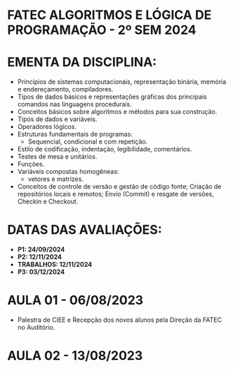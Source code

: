 # FATEC ALGORITMOS E LÓGICA DE PROGRAMAÇÃO - 2º SEM 2024

# EMENTA DA DISCIPLINA:

- Princípios de sistemas computacionais, representação binária, memória e endereçamento, compiladores.
- Tipos de dados básicos e representações gráficas dos principais comandos nas linguagens procedurais.
- Conceitos básicos sobre algoritmos e métodos para sua construção.
- Tipos de dados e variáveis.
- Operadores lógicos.
- Estruturas fundamentais de programas:
  - Sequencial, condicional e com repetição.
- Estilo de codificação, indentação, legibilidade, comentários.
- Testes de mesa e unitários.
- Funções.
- Variáveis compostas homogêneas:
  - vetores e matrizes.
- Conceitos de controle de versão e gestão de código fonte; Criação de repositórios locais e remotos; Envio (Commit) e resgate de versões, Checkin e Checkout.

# DATAS DAS AVALIAÇÕES:
- **P1: 24/09/2024**
- **P2: 12/11/2024**
- **TRABALHOS: 12/11/2024**
- **P3: 03/12/2024**

# AULA 01 - 06/08/2023
- Palestra de CIEE e Recepção dos novos alunos pela Direção da FATEC no Auditório.

# AULA 02 - 13/08/2023
